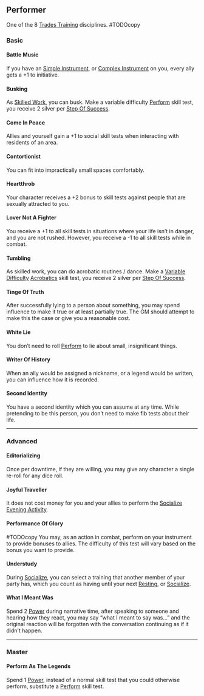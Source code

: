 ## Performer
One of the 8 [Trades Training](Trades-Training) disciplines.
#TODOcopy 

### Basic
#### Battle Music
If you have an [Simple Instrument](Example-Gear#Simple%20Instrument), or [Complex Instrument](Example-Gear#Complex%20Instrument) on you, every ally gets a +1 to initiative.

#### Busking
As [Skilled Work](Telling-The-Story#Skilled%20Work), you can busk. Make a variable difficulty [Perform](Perform) skill test, you receive 2 silver per [Step Of Success](Skills#Step%20Of%20Success).

#### Come In Peace
Allies and yourself gain a +1 to social skill tests when interacting with residents of an area.

#### Contortionist
You can fit into impractically small spaces comfortably.

#### Heartthrob
Your character receives a +2 bonus to skill tests against people that are sexually attracted to you.

#### Lover Not A Fighter
You receive a +1 to all skill tests in situations where your life isn’t in danger, and you are not rushed. However, you receive a -1 to all skill tests while in combat.

#### Tumbling
As skilled work, you can do acrobatic routines / dance. Make a [Variable Difficulty](Skills#Variable%20Difficulty) [Acrobatics](Acrobatics) skill test, you receive 2 silver per [Step Of Success](Skills#Step%20Of%20Success).

#### Tinge Of Truth
After successfully lying to a person about something, you may spend influence to make it true or at least partially true. The GM should attempt to make this the case or give you a reasonable cost.

#### White Lie
You don’t need to roll [Perform](Perform) to lie about small, insignificant things.

#### Writer Of History
When an ally would be assigned a nickname, or a legend would be written, you can influence how it is recorded.

#### Second Identity
You have a second identity which you can assume at any time. While pretending to be this person, you don’t need to make fib tests about their life.

---
### Advanced

#### Editorializing
Once per downtime, if they are willing, you may give any character a single re-roll for any dice roll.

#### Joyful Traveller
It does not cost money for you and your allies to perform the [Socialize](Telling-The-Story#Socialize) [Evening Activity](Telling-The-Story#Evening%20Activity).

#### Performance Of Glory
#TODOcopy 
You may, as an action in combat, perform on your instrument to provide bonuses to allies. The difficulty of this test will vary based on the bonus you want to provide.

#### Understudy
During [Socialize](Telling-The-Story#Socialize), you can select a training that another member of your party has, which you count as having until your next [Resting](Telling-The-Story#Resting), or [Socialize](Telling-The-Story#Socialize).

#### What I Meant Was
Spend 2 [Power](Stats#Power) during narrative time, after speaking to someone and hearing how they react, you may say “what I meant to say was…” and the original reaction will be forgotten with the conversation continuing as if it didn’t happen.

---
### Master

#### Perform As The Legends
Spend 1 [Power](Stats#Power), instead of a normal skill test that you could otherwise perform, substitute a [Perform](Perform) skill test.